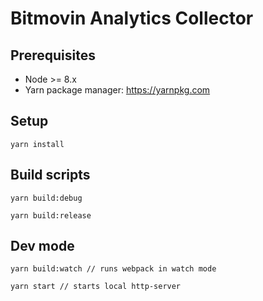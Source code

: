# Bitmovin Analytics Collector

## Prerequisites

* Node >= 8.x
* Yarn package manager: https://yarnpkg.com

## Setup

```
yarn install
```

## Build scripts

```
yarn build:debug
```

```
yarn build:release
```

## Dev mode

```
yarn build:watch // runs webpack in watch mode
```

```
yarn start // starts local http-server
```
